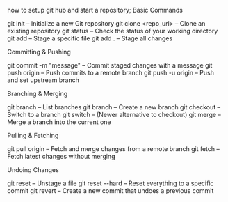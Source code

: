 how to setup git hub and start a repository;
Basic Commands

git init – Initialize a new Git repository
git clone <repo_url> – Clone an existing repository
git status – Check the status of your working directory
git add <file> – Stage a specific file
git add . – Stage all changes

Committing & Pushing

git commit -m "message" – Commit staged changes with a message
git push origin <branch> – Push commits to a remote branch
git push -u origin <branch> – Push and set upstream branch

Branching & Merging

git branch – List branches
git branch <branch-name> – Create a new branch
git checkout <branch> – Switch to a branch
git switch <branch> – (Newer alternative to checkout)
git merge <branch> – Merge a branch into the current one

Pulling & Fetching

git pull origin <branch> – Fetch and merge changes from a remote branch
git fetch – Fetch latest changes without merging

Undoing Changes

git reset <file> – Unstage a file
git reset --hard <commit> – Reset everything to a specific commit
git revert <commit> – Create a new commit that undoes a previous commit
